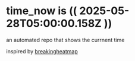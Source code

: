 # time_now is (( 2025-05-28T05:00:00.158Z ))

an automated repo that shows the currnent time

inspired by [breakingheatmap](https://github.com/breakingheatmap/breakingheatmap)